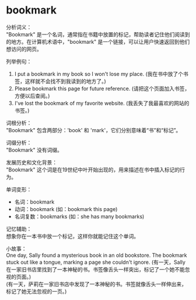 # bookmark

分析词义：  
"Bookmark" 是一个名词，通常指在书籍中放置的标记，帮助读者记住他们阅读到的地方。在计算机术语中，"bookmark" 是一个链接，可以让用户快速返回到他们想访问的网页。

  

列举例句：

  

1.  I put a bookmark in my book so I won't lose my place. (我在书中放了个书签，这样就不会找不到我读到的地方了。)
2.  Please bookmark this page for future reference. (请把这个页面加入书签，方便以后查阅。)
3.  I've lost the bookmark of my favorite website. (我丢失了我最喜欢的网站的书签。)

  

词根分析：  
"Bookmark" 包含两部分：'book' 和 'mark'，它们分别意味着“书”和“标记”。

  

词缀分析：  
"Bookmark" 没有词缀。

  

发展历史和文化背景：  
"Bookmark" 这个词是在19世纪中叶开始出现的，用来描述在书中插入标记的行为。

  

单词变形：

  

*   名词：bookmark
*   动词：bookmark (如：bookmark this page)
*   名词复数：bookmarks (如：she has many bookmarks)

  

记忆辅助：  
想象你在一本书中放一个标记，这样你就能记住这个单词。

  

小故事：  
One day, Sally found a mysterious book in an old bookstore. The bookmark stuck out like a tongue, marking a page she couldn't ignore. (有一天，Sally在一家旧书店里找到了一本神秘的书。书签像舌头一样突出，标记了一个她不能忽视的页面。)  
(有一天，萨莉在一家旧书店中发现了一本神秘的书。书签就像舌头一样伸出来，标记了她无法忽视的一页。)
